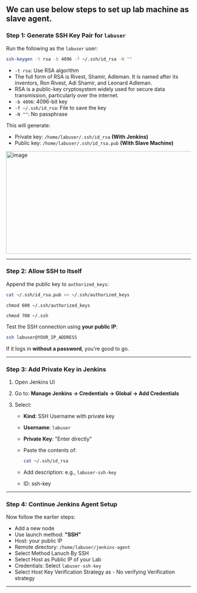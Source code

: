 ## We can use below steps to set up lab machine as slave agent. 
### Step 1: Generate SSH Key Pair for `labuser`

Run the following as the `labuser` user:

```bash
ssh-keygen -t rsa -b 4096 -f ~/.ssh/id_rsa -N ""
```

* `-t rsa`: Use RSA algorithm
* The full form of RSA is Rivest, Shamir, Adleman. It is named after its inventors, Ron Rivest, Adi Shamir, and Leonard Adleman.
* RSA is a public-key cryptosystem widely used for secure data transmission, particularly over the internet. 
* `-b 4096`: 4096-bit key
* `-f ~/.ssh/id_rsa`: File to save the key
* `-N ""`: No passphrase

This will generate:

* Private key: `/home/labuser/.ssh/id_rsa` **(With Jenkins)**
* Public key: `/home/labuser/.ssh/id_rsa.pub` **(With Slave Machine)**

<img width="730" height="280" alt="image" src="https://github.com/user-attachments/assets/580fc7ce-a5fb-4c70-96cd-7f241bad39f8" />


---

### Step 2: Allow SSH to Itself

Append the public key to `authorized_keys`:

```bash
cat ~/.ssh/id_rsa.pub >> ~/.ssh/authorized_keys
```
```
chmod 600 ~/.ssh/authorized_keys
```
```
chmod 700 ~/.ssh
```

Test the SSH connection using **your public IP**:

```bash
ssh labuser@YOUR_IP_ADDRESS
```

If it logs in **without a password**, you're good to go.

---

### Step 3: Add Private Key in Jenkins

1. Open Jenkins UI
2. Go to: **Manage Jenkins → Credentials → Global → Add Credentials**
3. Select:

   * **Kind**: SSH Username with private key

   * **Username**: `labuser`

   * **Private Key**: "Enter directly"

   * Paste the contents of:

     ```bash
     cat ~/.ssh/id_rsa
     ```

   * Add description: e.g., `labuser-ssh-key`
   * ID: ssh-key

---

### Step 4: Continue Jenkins Agent Setup

Now follow the earlier steps:

* Add a new node
* Use launch method: **"SSH"**
* Host: your public IP
* Remote directory: `/home/labuser/jenkins-agent`
* Select Method Lanuch By SSH
* Select Host as Public IP of your Lab
* Credentials: Select `labuser-ssh-key`
* Select Host Key Verification Strategy as  - No verifying Verification strategy


---


